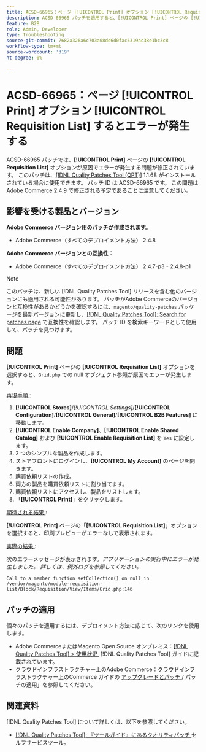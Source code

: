 ```yaml
---
title: ACSD-66965：ページ [!UICONTROL Print] オプション [!UICONTROL Requisition List] するとエラーが発生する
description: ACSD-66965 パッチを適用すると、[!UICONTROL Print] ページの [!UICONTROL Requisition List] オプションが原因でエラーが発生するAdobe Commerceの問題を修正できます。
feature: B2B
role: Admin, Developer
type: Troubleshooting
source-git-commit: 7682a326a6c703a08dd6d0fac5319ac38e1bc3c8
workflow-type: tm+mt
source-wordcount: '319'
ht-degree: 0%

---
```



# ACSD-66965：ページ **[!UICONTROL Print]** オプション **[!UICONTROL Requisition List]** するとエラーが発生する

ACSD-66965 パッチでは、**[!UICONTROL Print]** ページの **[!UICONTROL Requisition List]** オプションが原因でエラーが発生する問題が修正されています。 このパッチは、[[!DNL Quality Patches Tool (QPT)]](/help/tools/quality-patches-tool/quality-patches-tool-to-self-serve-quality-patches.md) 1.1.68 がインストールされている場合に使用できます。 パッチ ID は ACSD-66965 です。 この問題はAdobe Commerce 2.4.9 で修正される予定であることに注意してください。

## 影響を受ける製品とバージョン

**Adobe Commerce バージョン用のパッチが作成されます。**

* Adobe Commerce（すべてのデプロイメント方法） 2.4.8

**Adobe Commerce バージョンとの互換性：**

* Adobe Commerce（すべてのデプロイメント方法） 2.4.7-p3 - 2.4.8-p1

>[!NOTE]
>
>このパッチは、新しい [!DNL Quality Patches Tool] リリースを含む他のバージョンにも適用される可能性があります。 パッチがAdobe Commerceのバージョンと互換性があるかどうかを確認するには、`magento/quality-patches` パッケージを最新バージョンに更新し、[[!DNL Quality Patches Tool]: Search for patches page](https://experienceleague.adobe.com/tools/commerce-quality-patches/index.html?lang=ja) で互換性を確認します。 パッチ ID を検索キーワードとして使用して、パッチを見つけます。

## 問題

**[!UICONTROL Print]** ページの **[!UICONTROL Requisition List]** オプションを選択すると、`Grid.php` での null オブジェクト参照が原因でエラーが発生します。

<u> 再現手順 </u>:

1. **[!UICONTROL Stores]**/*[!UICONTROL Settings]*/**[!UICONTROL Configuration]**/**[!UICONTROL General]**/**[!UICONTROL B2B Features]** に移動します。
1. **[!UICONTROL Enable Company]**、**[!UICONTROL Enable Shared Catalog]** および **[!UICONTROL Enable Requisition List]** を `Yes` に設定します。
1. 2 つのシンプルな製品を作成します。
1. ストアフロントにログインし、**[!UICONTROL My Account]** のページを開きます。
1. 購買依頼リストの作成。
1. 両方の製品を購買依頼リストに割り当てます。
1. 購買依頼リストにアクセスし、製品をリストします。
1. 「**[!UICONTROL Print]**」をクリックします。

<u> 期待される結果 </u>:

**[!UICONTROL Print]** ページの「**[!UICONTROL Requisition List]**」オプションを選択すると、印刷プレビューがエラーなしで表示されます。

<u> 実際の結果 </u>:

次のエラーメッセージが表示されます。*アプリケーションの実行中にエラーが発生しました。 詳しくは、例外ログを参照してください。*

```
Call to a member function setCollection() on null in /vendor/magento/module-requisition-list/Block/Requisition/View/Items/Grid.php:146
```

## パッチの適用

個々のパッチを適用するには、デプロイメント方法に応じて、次のリンクを使用します。

* Adobe CommerceまたはMagento Open Source オンプレミス：[[!DNL Quality Patches Tool] > 使用状況 &#x200B;](/help/tools/quality-patches-tool/usage.md) [!DNL Quality Patches Tool] ガイドに記載されています。
* クラウドインフラストラクチャー上のAdobe Commerce：クラウドインフラストラクチャー上のCommerce ガイドの [&#x200B; アップグレードとパッチ &#x200B;](https://experienceleague.adobe.com/docs/commerce-cloud-service/user-guide/develop/upgrade/apply-patches.html?lang=ja)/ パッチの適用」を参照してください。

## 関連資料

[!DNL Quality Patches Tool] について詳しくは、以下を参照してください。

* [[!DNL Quality Patches Tool]: 『ツールガイド』にあるクオリティパッチ &#x200B;](/help/tools/quality-patches-tool/quality-patches-tool-to-self-serve-quality-patches.md) セルフサービスツール。
